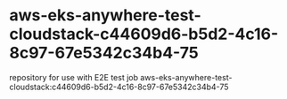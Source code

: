 # aws-eks-anywhere-test-cloudstack-c44609d6-b5d2-4c16-8c97-67e5342c34b4-75
repository for use with E2E test job aws-eks-anywhere-test-cloudstack:c44609d6-b5d2-4c16-8c97-67e5342c34b4-75
